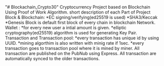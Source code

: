 "# Blockachain_Crypto30" 
Cryptocurrency Project based on Blockchain Using Proof of Work Algorithm.
short description of each Part of Project
Block & Blockchain:
*EC signing/verifying(ed25519 is used)
*SHA3/Keccak
*Genesis Block is default first block of every chain in blockchain Network.
Wallet : 
*for every new user a intial amount is given.
*elliptic cryptography(ed25519) algorithm is used for generating Key Pair.
Transaction and Transaction pool:
*every transaction has unique id by using UUID.
*mining algorthim is also written with minig rate if 1sec.
*every transaction goes to transaction pool where it is mined by miner.
All transaction are published on the PubNub using Express.
All transaction are automatically synced to the older transactions.
